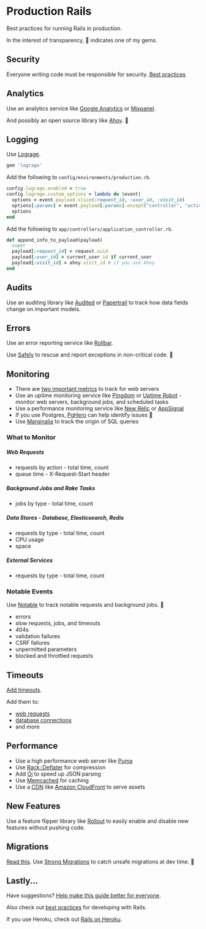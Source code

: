 # Production Rails

Best practices for running Rails in production.

In the interest of transparency, :gem: indicates one of my gems.

## Security

Everyone writing code must be responsible for security. [Best practices](https://github.com/ankane/secure_rails)

## Analytics

Use an analytics service like [Google Analytics](http://www.google.com/analytics/) or [Mixpanel](https://mixpanel.com/).

And possibly an open source library like [Ahoy](https://github.com/ankane/ahoy). :gem:

## Logging

Use [Lograge](https://github.com/roidrage/lograge).

```ruby
gem 'lograge'
```

Add the following to `config/environments/production.rb`.

```ruby
config.lograge.enabled = true
config.lograge.custom_options = lambda do |event|
  options = event.payload.slice(:request_id, :user_id, :visit_id)
  options[:params] = event.payload[:params].except("controller", "action")
  options
end
```

Add the following to `app/controllers/application_controller.rb`.

```ruby
def append_info_to_payload(payload)
  super
  payload[:request_id] = request.uuid
  payload[:user_id] = current_user.id if current_user
  payload[:visit_id] = ahoy.visit_id # if you use Ahoy
end
```

## Audits

Use an auditing library like [Audited](https://github.com/collectiveidea/audited) or [Papertrail](https://github.com/airblade/paper_trail) to track how data fields change on important models.

## Errors

Use an error reporting service like [Rollbar](https://rollbar.com/).

Use [Safely](https://github.com/ankane/safely) to rescue and report exceptions in non-critical code. :gem:

## Monitoring

- There are [two important metrics](https://github.com/ankane/shorts/blob/master/Two-Metrics.md) to track for web servers
- Use an uptime monitoring service like [Pingdom](https://www.pingdom.com/) or [Uptime Robot](https://uptimerobot.com/) - monitor web servers, background jobs, and scheduled tasks
- Use a performance monitoring service like [New Relic](http://newrelic.com/) or [AppSignal](https://appsignal.com/)
- If you use Postgres, [PgHero](https://github.com/ankane/pghero) can help identify issues :gem:
- Use [Marginalia](https://github.com/basecamp/marginalia) to track the origin of SQL queries

### What to Monitor

##### Web Requests

- requests by action - total time, count
- queue time - X-Request-Start header

##### Background Jobs and Rake Tasks

- jobs by type - total time, count

##### Data Stores - Database, Elasticsearch, Redis

- requests by type - total time, count
- CPU usage
- space

##### External Services

- requests by type - total time, count

### Notable Events

Use [Notable](https://github.com/ankane/notable) to track notable requests and background jobs. :gem:

- errors
- slow requests, jobs, and timeouts
- 404s
- validation failures
- CSRF failures
- unpermitted parameters
- blocked and throttled requests

## Timeouts

[Add timeouts](https://github.com/ankane/the-ultimate-guide-to-ruby-timeouts).

Add them to:

- [web requests](https://github.com/ankane/the-ultimate-guide-to-ruby-timeouts#rack-middleware)
- [database connections](https://github.com/ankane/the-ultimate-guide-to-ruby-timeouts#activerecord)
- and more

## Performance

- Use a high performance web server like [Puma](https://devcenter.heroku.com/articles/deploying-rails-applications-with-the-puma-web-server)
- Use [Rack::Deflater](https://robots.thoughtbot.com/content-compression-with-rack-deflater) for compression
- Add [Oj](https://github.com/ohler55/oj) to speed up JSON parsing
- Use [Memcached](https://github.com/mperham/dalli) for caching
- Use a [CDN](https://en.wikipedia.org/wiki/Content_delivery_network) like [Amazon CloudFront](https://aws.amazon.com/cloudfront/) to serve assets

## New Features

Use a feature flipper library like [Rollout](https://github.com/FetLife/rollout) to easily enable and disable new features without pushing code.

## Migrations

[Read this](http://pedro.herokuapp.com/past/2011/7/13/rails_migrations_with_no_downtime/). Use [Strong Migrations](https://github.com/ankane/strong_migrations) to catch unsafe migrations at dev time. :gem:

## Lastly...

Have suggestions? [Help make this guide better for everyone](https://github.com/ankane/production_rails/issues/new).

Also check out [best practices](https://github.com/ankane/shorts/blob/master/Development-Rails.md) for developing with Rails.

If you use Heroku, check out [Rails on Heroku](https://github.com/ankane/shorts/blob/master/Rails-on-Heroku.md).
